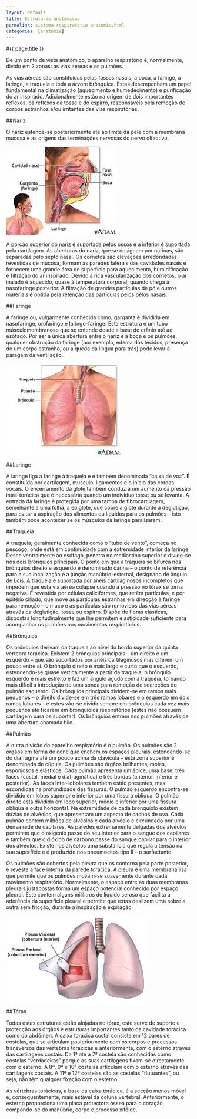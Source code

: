 ```yaml
---
layout: default
title: Estruturas anatómicas
permalink: sistema-respiratorio-anatomia.html
categories: [anatomia]
---
```


#{{ page.title }}

De um ponto de vista anatómico, o aparelho respiratório é, normalmente, divido em 2 zonas: as vias aéreas e os pulmões.

As vias aéreas são constituídas pelas fossas nasais, a boca, a faringe, a laringe, a traqueia e toda a árvore brônquica. Estas desempenham um papel fundamental na climatização (aquecimento e humedecimento) e purificação do ar inspirado. Adicionalmente estão na origem de dois importantes reflexos, os reflexos da tosse e do espirro, responsáveis pela remoção de corpos estranhos e/ou irritantes das vias respiratórias.

##Nariz

O nariz estende-se posteriormente até ao limite da pele com a membrana mucosa e as origens das terminações nervosas do nervo olfactivo.

![Estruturas anatómicas da boca](assets/anatomofisiologia_clip_image002.jpg)

A porção superior do nariz é suportada pelos ossos e a inferior é suportada pela cartilagem. As aberturas do nariz, que se designam por narinas, são separadas pelo septo nasal. Os cornetos são elevações arredondadas revestidas de mucosa, formam as paredes laterais das cavidades nasais e fornecem uma grande área de superfície para aquecimento, humidificação e filtração do ar inspirado. Devido à rica vascularização dos cornetos, o ar inalado é aquecido, quase à temperatura corporal, quando chega à nasofaringe posterior. A filtração de grandes partículas de pó e outros materiais é obtida pela retenção das partículas pelos pêlos nasais.

##Faringe

A faringe ou, vulgarmente conhecida como, garganta é dividida em nasofaringe, orofaringe e laringo-faringe. Esta estrutura é um tubo músculomembranoso que se entende desde a base do crânio até ao esófago. Por ser a única abertura entre o nariz e a boca e os pulmões, qualquer obstrução da faringe (por exemplo, edema dos tecidos, presença de um corpo estranho, ou a queda da língua para trás) pode levar à paragem da ventilação.

![Faringe](assets/anatomofisiologia_clip_image004.jpg)

##Laringe

A laringe liga a faringe à traqueia e é também denominada “caixa de voz”. É constituída por cartilagem, musculo, ligamentos e o início das cordas vocais. O encerramento da glote também conduz a um aumento da pressão intra-torácica que é necessária quando um indivíduo tosse ou se levanta. A entrada da laringe é protegida por uma tampa de fibrocartilagem, semelhante a uma folha, a epiglote, que cobre a glote durante a deglutição, para evitar a aspiração dos alimentos ou líquidos para os pulmões – isto também pode acontecer se os músculos da laringe paralisarem.

##Traqueia

A traqueia, geralmente conhecida como o “tubo de vento”, começa no pescoço, onde está em continuidade com a extremidade inferior da laringe. Desce ventralmente ao esófago, penetra no mediastino superior e divide-se nos dois brônquios principais. O ponto em que a traqueia se bifurca nos brônquios direito e esquerdo é denominado carina – o ponto de referência para a sua localização é a junção manúbrio-esternal, designado de ângulo de Lois. A traqueia é suportada por anéis cartilaginosos incompletos que impedem que esta via aérea colapse quando a pressão no tórax se torna negativa. È revestida por células caliciformes, que retêm partículas, e por epitélio ciliado, que move as partículas estranhas em direcção à faringe para remoção – o muco e as partículas são removidos das vias aéreas através da deglutição, tosse ou espirro. Dispõe de fibras elásticas, dispostas longitudinalmente que lhe permitem elasticidade suficiente para acompanhar os pulmões nos movimentos respiratórios.

##Brônquios

Os brônquios derivam da traqueia ao nível do bordo superior da quinta vértebra torácica. Existem 2 brônquios principais – um direito e um esquerdo – que são suportados por anéis cartilaginosos mas diferem um pouco entre si. O brônquio direito é mais largo e curto que o esquerdo, estendendo-se quase verticalmente a partir da traqueia; o brônquio esquerdo é mais estreito e faz um ângulo agudo com a traqueia, tornando mais difícil a introdução de uma sonda para remoção de secreções do pulmão esquerdo. Os brônquios principais dividem-se em ramos mais pequenos – o direito divide-se em três ramos lobares e o esquerdo em dois ramos lobares – e estes vão-se dividir sempre em brônquios cada vez mais pequenos até ficarem em bronquíolos respiratórios (estes não possuem cartilagem para os suportar). Os brônquios entram nos pulmões através de uma abertura chamada hilo.

##Pulmão

A outra divisão do aparelho respiratório é o pulmão. Os pulmões são 2 orgãos em forma de cone que enchem os espaços pleurais, estendendo-se do diafragma até um pouco acima da clavícula – esta zona superior é denominada de cúpula. Os pulmões são órgãos brilhantes, moles, esponjosos e elásticos. Cada pulmão apresenta um ápice, uma base, três faces (costal, medial e diafragmática) e três bordas (anterior, inferior e posterior). As faces inter-lobolares também estão presentes, mas escondidas na profundidade das fissuras. O pulmão esquerdo encontra-se dividido em lobos superior e inferior por uma fissura obliqua. O pulmão direito está dividido em lobo superior, médio e inferior por uma fissura oblíqua e outra horizontal. Na extremidade de cada bronquíolo existem dúzias de alvéolos, que apresentam um aspecto de cachos de uva. Cada pulmão contém milhões de alvéolos e cada alvéolo é circundado por uma densa rede de capilares. As paredes extremamente delgadas dos alvéolos permitem que o oxigénio passe do seu interior para o sangue dos capilares e também que o dióxido de carbono passe do sangue capilar para o interior dos alvéolos. Existe nos alvéolos uma substância que regula a tensão na sua superfície e é produzido nos pneumocitos tipo II – o surfactante.

Os pulmões são cobertos pela pleura que os contorna pela parte posterior, e reveste a face interna da parede torácica. A pleura é uma membrana lisa que permite que os pulmões movam-se suavemente durante cada movimento respiratório. Normalmente, o espaço entre as duas membranas pleurais justapostas forma um espaço potencial conhecido por espaço pleural. Este contem alguns mililitros de liquido seroso que facilita a aderência da superfície pleural e permite que estas deslizem uma sobre a outra sem fricção, durante a inspiração e expiração.

![Pulmões](assets/anatomofisiologia_clip_image008.jpg)

##Tórax

Todas estas estruturas estão alojadas no tórax, este serve de suporte e protecção aos órgãos e estruturas importantes tanto da cavidade torácica como do abdómen. A caixa torácica costal consiste em 12 pares de costelas, que se articulam posteriormente com os corpos e processos transversos das vértebras torácicas e anteriormente, com o esterno através das cartilagens costais. Da 1ª até à 7ª costela são conhecidas como costelas “verdadeiras” porque as suas cartilagens fixam-se directamente com o esterno. A 8ª, 9ª e 10ª costelas articulam com o esterno através das cartilagens costais. A 11ª e 12ª costelas são as costelas “flutuantes”, ou seja, não têm qualquer fixação com o esterno.

As vértebras torácicas, a base da caixa torácica, é a secção menos móvel e, consequentemente, mais estável da coluna vertebral. Anteriormente, o esterno proporciona uma placa protectora óssea para o coração, compondo-se do manúbrio, corpo e processo xifóide.
